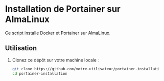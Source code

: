 # Installation de Portainer sur AlmaLinux

Ce script installe Docker et Portainer sur AlmaLinux.

## Utilisation

1. Clonez ce dépôt sur votre machine locale :
   ```bash
   git clone https://github.com/votre-utilisateur/portainer-installation.git
   cd portainer-installation

